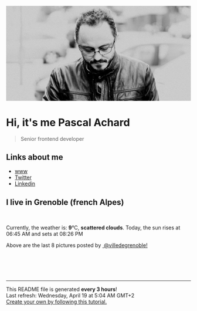 ![Pascal Achard](./images/photo-pascal-achard.jpg)
# Hi, it's me Pascal Achard
> Senior frontend developer

## Links about me
- [www](https://www.pascal-achard.com)
- [Twitter](https://twitter.com/botmaster)
- [Linkedin](http://www.linkedin.com/in/pascal-achard)


## I live in Grenoble (french Alpes)
<img src="https://openweathermap.org/img/wn/03n@2x.png" alt="">

Currently, the weather is: **9**°C, **scattered clouds**.
Today, the sun rises at 06:45 AM and sets at 08:26 PM

Above are the last 8 pictures posted by <a href="https://www.instagram.com/villedegrenoble/" target="_blank"><img alt="" src="https://upload.wikimedia.org/wikipedia/commons/thumb/e/e7/Instagram_logo_2016.svg/1024px-Instagram_logo_2016.svg.png" width="20"/> @villedegrenoble!</a>

<p style="display: flex; flex-wrap: wrap; gap: 20px;">
        <img src="https://cdn1.picuki.com/hosted-by-instagram/q/0exhNuNYnjBcaS3SYdxKjf8F2vJ1WgxSZ60STLepjSVmIR1vLHOapZA0mpCl6yRxIwVgFDeSYzxj4oMjU1lXDz19OkfYSbyPRTpX6q+dVOfN0DFl8ZNhkb0xLH0fYH+v8cQuUQmYdSgIGaYDG7uo%7C%7CesJ+fjrcjcFrjOMNbRKmDdttdCwFahlza4lsfe4kx2xu5xncG114WNxahlw5OLUqQUCSKnjMcF6saR5UvoPjsBRpr6gmCG2GGM5b295BTGS9IjOkqg8iyDXdzQspjD3E+8EIU8hjl246j4yh6AngLG4ZYZY+MZhnY+GT0VBWmhm+jVBocW+xzTsSUGI%7C%7CgVRwGKOlf7kNPEu+8WgGtKbdNXz6SLCbZLtGeluWWMVA+ziZlT3OtO1CJ97wNJFE6AD31a8wCKSW4jl7CI3CzAX1WDfWMImGqXb+6GnzWTZhmDWpgNqws4=.jpeg" alt="" width="200"/>
        <img src="https://cdn1.picuki.com/hosted-by-instagram/q/0exhNuNYnjBcaS3SYdxKjf8F2vJ1WgxSZ60STLepjSVmIR1vLHOapZA0mpCj4yRwKwVlASuRYzxk5Y4pWF5WDz1%7C%7COUPaSLGKSTxW5q+eXenN0jFm8ZZmlbgwKnwabX+t%7C%7CsYoOzjYMTIfQeoEH%7C%7Cb2rvUT+vvwbTYNpi2TNLxCyQlWotfpUrJy9ZRzt52U1h+189JldAJZ+jtvdBFundPZlTIeAefzPcBgoK9jC7QIjZNIuqHtnyuxH34+emlsFj3RuYTM2dENhhzrdSFlqjHzAZY1LHMRiVbm708b5rp+hZP0HKBM4aYNoK3bfyACW2E2hjtfwZftgAHsSUGImUBRwT2Ej+b3ffZ79sXPBPW8DdTa4iqVXaT6M+gaalQXAdvAfVPyNaO5MNwOpKhcGehC3XS%7C%7CySuXTb6my1V+AWgc12DbLbFRZruiyqyb4X7U32WIpFZpkg==.jpeg" alt="" width="200"/>
        <img src="https://cdn1.picuki.com/hosted-by-instagram/q/0exhNuNYnjBcaS3SYdxKjf8F2vJ1WgxSZ60STLepjSVmIR1vLHOapZA0mpCl6yRxIwVgFDeSYzxk5I0uUFlYDT1%7C%7CP0DdS7aBRDpQ66mfXevN0j1u8Zdhkb82L30abHGv9ssvUwmYdSgIGaYDG7uo%7C%7CesJ+fjrcjcFrjOMNbRKmDdttdCwFahlza4lsfe4kx2xu5xncG114WNxahlw5OLUqQUCSKnjMcF6saR5UvoPjsBRpr6gmCG2GGM5b295BTGS9IjOkqg8iyDXdzQspjD3Fe8EIU8hjl246gIz4agJpMilMqpI+MYHn%7C%7CjPeGBBWmhm+jVBocW+xzTsSUGI%7C%7CgVRwGKOlf7kNPEu+8WgGtKbdI7Cwg2NQInzOqlzW1FcLfb5UFb0KvqSNp1jhbFZBO1n9giU0yGZYKPN2BQ3CzAX1WDfWLMhF6jb+6GnzWTZhmDWpgNqws4=.jpeg" alt="" width="200"/>
        <img src="https://cdn1.picuki.com/hosted-by-instagram/q/0exhNuNYnjBcaS3SYdxKjf8F2vJ1Wg9SZ60STLepjSVmIR1vLHOapZA0mpCl6yRxIwVgFDeSYzxk5YoqWFhUCj14OUfaS7OBSThV6q+fXe3N0TNg8pBllrwyLXIYZnav9sskUgmYdSgIGaYDG7uo%7C%7CeoX%7C%7C+Xucj4Doy2aMrET9zJBpY6uSKVKz8B13bHR1Bv9vdBhYgJE8VQpMBQ7odLUvj8ESLnzNskg6PM5RbMCg8kW%7C%7C+7piSS1X24ldihBGTOguYrVwr9T1WXXejYH9GmkGqEfC14so3u9hBkik7QRhbyJNZ4r3Po17IH4fTcED3tKhjVPsdK+lCGQPy38mUxanjCD%7C%7CZK3UNE0g8GpC%7C%7CKzTNP9+3nHSOeKHu4YWngLVM%7C%7CVA3TWJ9GPDvlJp5pYRdQaj2%7C%7Cz%7C%7CwPgIuSgiUIjJhEMvDqIM4F5R6DFwqv1oHU=.jpeg" alt="" width="200"/>
        <img src="https://cdn1.picuki.com/hosted-by-instagram/q/0exhNuNYnjBcaS3SYdxKjf8F2vJ1WgxSZ60STLepjSVmIR1vLHOapZA0mpCj4yRwKwVlASuRYzxk5YsrWVRSAz17OEbfS7CJRD5Q76WeUOqqvD1l855jnbwxJXIYYH6q9MItU2CpNWwSDv5PHL%7C%7Clo7gX5vnmbCgCpDOMM7ZCyQlWotfpUrJy9ZRxt52U1h+189JldHt1%7C%7CGgeLF11sd7VpC4PUuC9Mcpz8ewmCLQIhM4L+PvvnDe5HCMpdGM4KD6chYjAi7NS1XWuSzs7xG6vRPQ0HmFIj2SVuzkmta0W0aybE6Fkn%7C%7Cs8vP32Y1dWXDx8hTVPsbX7lCDPNTfkigVdyz2DkoyQdN11sbuod6aHZI%7C%7Cx5AnGRpzTB51Cd1gOAt3DS1HTMPiwLvtWg4NiK+lX7kSEtgm4KeagiEIhU2cfxQuFD61jSvnAnKmgoyXS.jpeg" alt="" width="200"/>
        <img src="https://cdn1.picuki.com/hosted-by-instagram/q/0exhNuNYnjBcaS3SYdxKjf8F2vJ1Wg9SZ60STLepjSVmIR1vLHOapZA0mpCl6yRxIwVgFDeSYzxk5IwuVFxVDz17OETXS7SLSDZR6KWQXOyjvDRh9Z5pkbozKnEeZHOr8sEsV2KpNWwSDv5PHL%7C%7Clo79UvOa0LGFq8zCXW%7C%7CdEnGZK55f0Z7F9mt9wuuS4jkja45BsNz5F%7C%7CH8kKl1lodnd%7C%7CndYEvf0PMd6trV2QaUNh4kG5OKopCu7Lm4rbzMvRmHZhYXCoOELhn7dbi8brWTxYKcRJG0mvnSD+h5n9IkqhdiDG7w82q4vkIH2bUdBXG9p+kMjxdKyn36dOF+I2WJX8Vbqx5ubdvQntrHGAt3Ff9fP%7C%7CQ30f6PPK6wURWMmItnVdFzwH%7C%7CScIZp40IRKQa4agwvkqFDoMo%7C%7C63yxiDTEX2zKPXcBy.jpeg" alt="" width="200"/>
        <img src="https://cdn1.picuki.com/hosted-by-instagram/q/0exhNuNYnjBcaS3SYdxKjf8F2vJ1Wg9SZ60STLepjSVmIR1vLHOapZA0mpCl6yRxIwVgFDeSYzxk5I8iVFpYAj1%7C%7CNUPdSbWBTT1Q6q+YU+7N0Tdv9ZNikbk0LnAYZ3Kt9cApVAmYdSgIGaYDG7uo%7C%7CesJ+fjqcjcFrjOMNbRKmDdttdCwFahlza4lsfe4kx2xu5xncG114WNxahlw5OLUqQUCSKnjMcF6saR5UvoPjsBRpr2gmCG2GGM5b295BTGS9IjOkqg8iyDXdzQspjD2Fu8EIU8hjl246jciiJwdkIOrB5RM+MZh4%7C%7CjmfzFBWmhm+jVBocW+xzTsSUGI%7C%7CgVRwGKOlf7kNPEu+8WgGtKbdsjZ3CvlZZL0MosBRCkrUu%7C%7C3AWbmIe2dHs1TkJlJRalt3HmAqSmZQaLMhAQ3CzAX1WDfWMYoEN%7C%7Cb+6GnzWTZhmDWpgNqws4=.jpeg" alt="" width="200"/>
        <img src="https://cdn1.picuki.com/hosted-by-instagram/q/0exhNuNYnjBcaS3SYdxKjf8F2vJ1Wg9SZ60STLepjSVmIR1vLHOapZA0mpCj4yRwKwVlASuRYzxk5IMpVF9VCj18PkbWQLaOTDZV6q6QUezN1DZh8JBklrs8KnweYnet9sAvUQmYdSgIGaYDG7uo%7C%7CesJ%7C%7CPnucjcFrjOMNbRKmDdttdCwFahlza4lsfe4kx2xu5xncG114WNxahlw5OLUqQUCSKnjMcF6saR5UvoPjsBRpr2gmCG2GGM5b295BTGS9IjOkqg8iyDXdzQspjD3Fu8EIU8hjl246jEdtZZ4o5WFHY9E+MZ155GEfGBBWmhm+jVBocW+xzTvSUGI%7C%7CgVRwGKOlf7kNPEu+8WgGtKbdu3H%7C%7CAzpZ4XOQo0ecXgJFtjDAXDzDNysD5toxqlXK%7C%7CAXgneS2CCnR+f7yCI3CzAX1WDfXLEnZt%7C%7Cb+6GnzWTZhmDWpgNqws4=.jpeg" alt="" width="200"/>
</p>

------------
<p>This README file is generated <b>every 3 hours</b>!
    <br />Last refresh: Wednesday, April 19 at 5:04 AM GMT+2
    <br /><a href="https://medium.com/@th.guibert/how-to-create-a-self-updating-readme-md-for-your-github-profile-f8b05744ca91">Create your own by following this tutorial.</a>
</p>
<p><a href="https://github.com/botmaster/botmaster/actions/workflows/main.yaml"><img alt="" src="https://github.com/botmaster/botmaster/actions/workflows/main.yaml/badge.svg" /></a></p>

